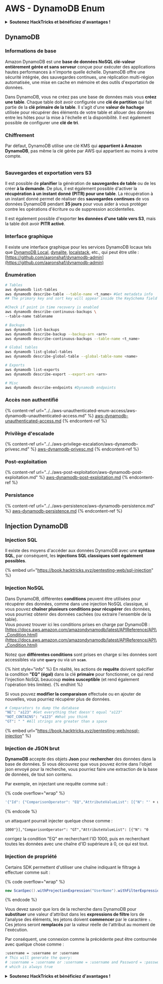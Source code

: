 # AWS - DynamoDB Enum

<details>

<summary><strong>Soutenez HackTricks et bénéficiez d'avantages !</strong></summary>

* Si vous souhaitez voir votre **entreprise annoncée dans HackTricks** ou si vous souhaitez accéder à la **dernière version de PEASS ou télécharger HackTricks en PDF**, consultez les [**PLANS D'ABONNEMENT**](https://github.com/sponsors/carlospolop) !
* Obtenez le [**swag officiel PEASS & HackTricks**](https://peass.creator-spring.com)
* Découvrez [**The PEASS Family**](https://opensea.io/collection/the-peass-family), notre collection exclusive de [**NFT**](https://opensea.io/collection/the-peass-family)
* **Rejoignez le** 💬 [**groupe Discord**](https://discord.gg/hRep4RUj7f) ou le [**groupe Telegram**](https://t.me/peass) ou **suivez** moi sur **Twitter** 🐦 [**@carlospolopm**](https://twitter.com/carlospolopm)**.**
* **Partagez vos astuces de piratage en soumettant des PR aux** [**HackTricks**](https://github.com/carlospolop/hacktricks) et [**HackTricks Cloud**](https://github.com/carlospolop/hacktricks-cloud) github repos.

</details>

## DynamoDB

### Informations de base

Amazon DynamoDB est une **base de données NoSQL clé-valeur entièrement gérée et sans serveur** conçue pour exécuter des applications hautes performances à n'importe quelle échelle. DynamoDB offre une sécurité intégrée, des sauvegardes continues, une réplication multi-région automatisée, une mise en cache en mémoire et des outils d'exportation de données.

Dans DynamoDB, vous ne créez pas une base de données mais vous **créez une table**. Chaque table doit avoir configurée une **clé de partition** qui fait partie de la **clé primaire de la table**. Il s'agit d'une **valeur de hachage** utilisée pour récupérer des éléments de votre table et allouer des données entre les hôtes pour la mise à l'échelle et la disponibilité. Il est également possible de configurer une **clé de tri**.

### Chiffrement

Par défaut, DynamoDB utilise une clé KMS qui **appartient à Amazon DynamoDB**, pas même la clé gérée par AWS qui appartient au moins à votre compte.

<figure><img src="https://lh4.googleusercontent.com/JjtNS7aA-_GRMgZb4v93jWEQJi6DQdUPq0FEpzZPdeyCeNoG05p0NJiV9Zs-ULs_-Tfjmx0W1ZgsE2Ui2ljo7D-1a87Xny-gpLVQO0XmXdFoph9ci1RepbVNwaCe9oPruEZSEDxGTxF5dIv6pW1WpT6kWA=s2048" alt=""><figcaption></figcaption></figure>

### Sauvegardes et exportation vers S3

Il est possible de **planifier** la génération de **sauvegardes de table** ou de les créer **à la demande**. De plus, il est également possible d'activer la **récupération à un instant donné (PITR) pour une table**. La récupération à un instant donné permet de réaliser des **sauvegardes continues** de vos données DynamoDB pendant **35 jours** pour vous aider à vous protéger contre les opérations d'écriture ou de suppression accidentelles.

Il est également possible d'exporter **les données d'une table vers S3**, mais la table doit avoir **PITR activé**.

### Interface graphique

Il existe une interface graphique pour les services DynamoDB locaux tels que [DynamoDB Local](https://aws.amazon.com/blogs/aws/dynamodb-local-for-desktop-development/), [dynalite](https://github.com/mhart/dynalite), [localstack](https://github.com/localstack/localstack), etc., qui peut être utile : [https://github.com/aaronshaf/dynamodb-admin](https://github.com/aaronshaf/dynamodb-admin)

### Énumération
```bash
# Tables
aws dynamodb list-tables
aws dynamodb describe-table --table-name <t_name> #Get metadata info
## The primary key and sort key will appear inside the KeySchema field

#Check if point in time recovery is enabled
aws dynamodb describe-continuous-backups \
--table-name tablename

# Backups
aws dynamodb list-backups
aws dynamodb describe-backup --backup-arn <arn>
aws dynamodb describe-continuous-backups --table-name <t_name>

# Global tables
aws dynamodb list-global-tables
aws dynamodb describe-global-table --global-table-name <name>

# Exports
aws dynamodb list-exports
aws dynamodb describe-export --export-arn <arn>

# Misc
aws dynamodb describe-endpoints #Dynamodb endpoints
```
### Accès non authentifié

{% content-ref url="../../aws-unauthenticated-enum-access/aws-dynamodb-unauthenticated-access.md" %}
[aws-dynamodb-unauthenticated-access.md](../../aws-unauthenticated-enum-access/aws-dynamodb-unauthenticated-access.md)
{% endcontent-ref %}

### Privilège d'escalade

{% content-ref url="../../aws-privilege-escalation/aws-dynamodb-privesc.md" %}
[aws-dynamodb-privesc.md](../../aws-privilege-escalation/aws-dynamodb-privesc.md)
{% endcontent-ref %}

### Post-exploitation

{% content-ref url="../../aws-post-exploitation/aws-dynamodb-post-exploitation.md" %}
[aws-dynamodb-post-exploitation.md](../../aws-post-exploitation/aws-dynamodb-post-exploitation.md)
{% endcontent-ref %}

### Persistance

{% content-ref url="../../aws-persistence/aws-dynamodb-persistence.md" %}
[aws-dynamodb-persistence.md](../../aws-persistence/aws-dynamodb-persistence.md)
{% endcontent-ref %}

## Injection DynamoDB

### Injection SQL

Il existe des moyens d'accéder aux données DynamoDB avec une **syntaxe SQL**, par conséquent, les **injections SQL classiques sont également possibles**.

{% embed url="https://book.hacktricks.xyz/pentesting-web/sql-injection" %}

### Injection NoSQL

Dans DynamoDB, différentes **conditions** peuvent être utilisées pour récupérer des données, comme dans une injection NoSQL classique, si vous pouvez **chaîner plusieurs conditions pour récupérer** des données, vous pourriez obtenir des données cachées (ou extraire l'ensemble de la table).\
Vous pouvez trouver ici les conditions prises en charge par DynamoDB : [https://docs.aws.amazon.com/amazondynamodb/latest/APIReference/API\_Condition.html](https://docs.aws.amazon.com/amazondynamodb/latest/APIReference/API\_Condition.html)

Notez que **différentes conditions** sont prises en charge si les données sont accessibles via une **`query`** ou via un **`scan`**.

{% hint style="info" %}
En réalité, les actions de **requête** doivent spécifier la condition **"EQ" (égal)** dans la clé **primaire** pour fonctionner, ce qui rend l'injection NoSQL beaucoup **moins susceptible** (et rend également l'opération très limitée).
{% endhint %}

Si vous pouvez **modifier la comparaison** effectuée ou en ajouter de nouvelles, vous pourriez récupérer plus de données.
```bash
# Comparators to dump the database
"NE": "a123" #Get everything that doesn't equal "a123"
"NOT_CONTAINS": "a123" #What you think
"GT": " " #All strings are greater than a space
```
{% embed url="https://book.hacktricks.xyz/pentesting-web/nosql-injection" %}

### Injection de JSON brut

**DynamoDB** accepte des objets **Json** pour **rechercher** des données dans la base de données. Si vous découvrez que vous pouvez écrire dans l'objet json envoyé pour la recherche, vous pourriez faire une extraction de la base de données, de tout son contenu.

Par exemple, en injectant une requête comme suit :

{% code overflow="wrap" %}
```bash
'{"Id": {"ComparisonOperator": "EQ","AttributeValueList": [{"N": "' + user_input + '"}]}}'
```
{% endcode %}

un attaquant pourrait injecter quelque chose comme :

`1000"}],"ComparisonOperator": "GT","AttributeValueList": [{"N": "0`

corrigez la condition "EQ" en recherchant l'ID 1000, puis en recherchant toutes les données avec une chaîne d'ID supérieure à 0, ce qui est tout.

### Injection de propriété

Certains SDK permettent d'utiliser une chaîne indiquant le filtrage à effectuer comme suit :

{% code overflow="wrap" %}
```java
new ScanSpec().withProjectionExpression("UserName").withFilterExpression(user_input+" = :username and Password = :password").withValueMap(valueMap)
```
{% endcode %}

Vous devez savoir que lors de la recherche dans DynamoDB pour **substituer** une valeur d'attribut dans les **expressions de filtre** lors de l'analyse des éléments, les jetons doivent **commencer** par le caractère **`:`**. Ces jetons seront **remplacés** par la valeur réelle de l'attribut au moment de l'exécution.

Par conséquent, une connexion comme la précédente peut être contournée avec quelque chose comme :
```bash
:username = :username or :username
# This will generate the query:
# :username = :username or :username = :username and Password = :password
# which is always true
```
<details>

<summary><strong>Soutenez HackTricks et bénéficiez d'avantages !</strong></summary>

* Si vous souhaitez voir votre **entreprise annoncée dans HackTricks** ou si vous souhaitez accéder à la **dernière version de PEASS ou télécharger HackTricks en PDF**, consultez les [**PLANS D'ABONNEMENT**](https://github.com/sponsors/carlospolop) !
* Obtenez le [**swag officiel PEASS & HackTricks**](https://peass.creator-spring.com)
* Découvrez [**La famille PEASS**](https://opensea.io/collection/the-peass-family), notre collection exclusive de [**NFT**](https://opensea.io/collection/the-peass-family)
* **Rejoignez le** 💬 [**groupe Discord**](https://discord.gg/hRep4RUj7f) ou le [**groupe Telegram**](https://t.me/peass) ou **suivez** moi sur **Twitter** 🐦 [**@carlospolopm**](https://twitter.com/carlospolopm)**.**
* **Partagez vos astuces de piratage en soumettant des PR aux** [**HackTricks**](https://github.com/carlospolop/hacktricks) et [**HackTricks Cloud**](https://github.com/carlospolop/hacktricks-cloud) dépôts GitHub.

</details>
